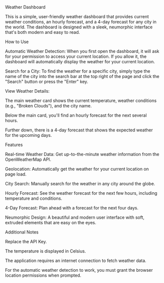 Weather Dashboard

This is a simple, user-friendly weather dashboard that provides current weather conditions, an hourly forecast, and a 4-day forecast for any city in the world. The dashboard is designed with a sleek, neumorphic interface that's both modern and easy to read.

How to Use

Automatic Weather Detection: When you first open the dashboard, it will ask for your permission to access your current location. If you allow it, the dashboard will automatically display the weather for your current location.

Search for a City: To find the weather for a specific city, simply type the name of the city into the search bar at the top right of the page and click the "Search" button or press the "Enter" key.

View Weather Details:

The main weather card shows the current temperature, weather conditions (e.g., "Broken Clouds"), and the city name.

Below the main card, you'll find an hourly forecast for the next several hours.

Further down, there is a 4-day forecast that shows the expected weather for the upcoming days.

Features

Real-time Weather Data: Get up-to-the-minute weather information from the OpenWeatherMap API.

Geolocation: Automatically get the weather for your current location on page load.

City Search: Manually search for the weather in any city around the globe.

Hourly Forecast: See the weather forecast for the next few hours, including temperature and conditions.

4-Day Forecast: Plan ahead with a forecast for the next four days.

Neumorphic Design: A beautiful and modern user interface with soft, extruded elements that are easy on the eyes.

Additional Notes

Replace the API Key.

The temperature is displayed in Celsius.

The application requires an internet connection to fetch weather data.

For the automatic weather detection to work, you must grant the browser location permissions when prompted.
